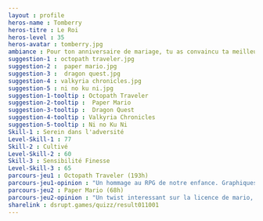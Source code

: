 ```yaml
---
layout : profile
heros-name : Tomberry
heros-titre : Le Roi
heros-level : 35
heros-avatar : tomberry.jpg
ambiance : Pour ton anniversaire de mariage, tu as convaincu ta meilleure moitié de t'offrir la borne d'arcade Bubble Bobble et de pouvoir la mettre dans le salon.
suggestion-1 : octopath traveler.jpg
suggestion-2 :  paper mario.jpg
suggestion-3 :  dragon quest.jpg
suggestion-4 : valkyria chronicles.jpg
suggestion-5 : ni no ku ni.jpg
suggestion-1-tooltip : Octopath Traveler
suggestion-2-tooltip :  Paper Mario
suggestion-3-tooltip :  Dragon Quest
suggestion-4-tooltip : Valkyria Chronicles
suggestion-5-tooltip : Ni no Ku Ni
Skill-1 : Serein dans l'adversité
Level-Skill-1 : 77
Skill-2 : Cultivé
Level-Skill-2 : 60
Skill-3 : Sensibilité Finesse
Level-Skill-3 : 65
parcours-jeu1 : Octopath Traveler (193h)
parcours-jeu1-opinion : "Un hommage au RPG de notre enfance. Graphiques rétros très sympas, par contre l'histoire est un peu décousue. Beaucoup de secrets à découvrir dans tous les sens"
parcours-jeu2 : Paper Mario (68h)
parcours-jeu2-opinion : "Un twist interessant sur la licence de mario, avec une utilisation astucieuse de la 2D à la 3D, des secrets dans tous les sens et un système de combat tour par tour plus profond qu'il n'y parait. "
sharelink : dsrupt.games/quizz/result011001
---
```

